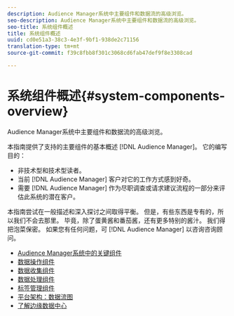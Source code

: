 ```yaml
---
description: Audience Manager系统中主要组件和数据流的高级浏览。
seo-description: Audience Manager系统中主要组件和数据流的高级浏览。
seo-title: 系统组件概述
title: 系统组件概述
uuid: cd0e51a3-38c3-4e3f-9bf1-938de2c71156
translation-type: tm+mt
source-git-commit: f39c8fbb8f301c3068cd6fab47def9f8e3308cad

---
```



# 系统组件概述{#system-components-overview}

Audience Manager系统中主要组件和数据流的高级浏览。

<!-- 

c_compintro.xml

 -->

本指南提供了支持的主要组件的基本概述 [!DNL Audience Manager]。 它的编写目的：

* 非技术型和技术型读者。
* 当前 [!DNL Audience Manager] 客户对它的工作方式感到好奇。
* 需要 [!DNL Audience Manager] 作为尽职调查或请求建议流程的一部分来评估此系统的潜在客户。

本指南尝试在一般描述和深入探讨之间取得平衡。 但是，有些东西是专有的，所以我们不会去那里。 毕竟，除了蛋黄酱和番茄酱，还有更多特别的酱汁。 我们得把泡菜保密。 如果您有任何问题，可 [!DNL Audience Manager] 以咨询咨询顾问。

* [Audience Manager系统中的关键组件](/help/using/reference/system-components/components-stack.md)
* [数据操作组件](/help/using/reference/system-components/components-data-action.md)
* [数据收集组件](/help/using/reference/system-components/components-data-collection.md)
* [数据处理组件](/help/using/reference/system-components/components-data-processing.md)
* [标签管理组件](/help/using/reference/system-components/components-tag-management.md)
* [平台架构：数据流图](/help/using/reference/system-components/components-platform-architecture.md)
* [了解边缘数据中心](/help/using/reference/system-components/components-edge.md)

